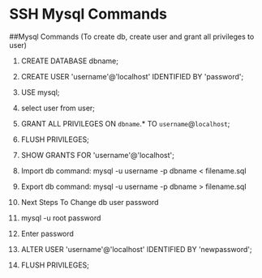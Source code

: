 # SSH Mysql Commands

##Mysql Commands (To create db, create user and  grant all privileges to user) 

01. CREATE DATABASE dbname;

02. CREATE USER 'username'@'localhost' IDENTIFIED BY 'password';

03. USE mysql;

04. select user from user;

05. GRANT ALL PRIVILEGES ON `dbname`.* TO `username`@`localhost`;

06. FLUSH PRIVILEGES;

07. SHOW GRANTS FOR 'username'@'localhost';

08. Import db command: mysql -u username -p dbname < filename.sql

09. Export db command: mysql -u username -p dbname > filename.sql

10. Next Steps To Change db user password

11. mysql -u root password

12. Enter password

13. ALTER USER 'username'@'localhost' IDENTIFIED BY 'newpassword';

14. FLUSH PRIVILEGES;

